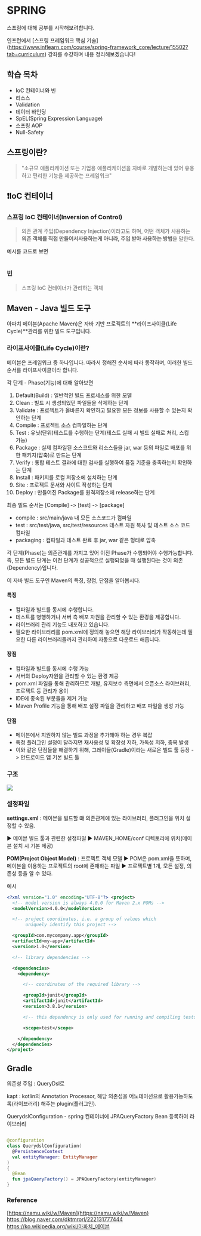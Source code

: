 # SPRING

스프링에 대해 공부를 시작해보려합니다.

인프런에서 [스프링 프레임워크 핵심 기술] (https://www.inflearn.com/course/spring-framework_core/lecture/15502?tab=curriculum) 강좌를 수강하며 내용 정리해보겠습니다!

## 학습 목차
- IoC 컨테이너와 빈
- 리소스
- Validation
- 데이터 바인딩
- SpEL(Spring Expression Language)
- 스프링 AOP
- Null-Safety

## 스프링이란?
> "소규모 애플리케이션 또는 기업용 애플리케이션을 자바로 개발하는데 있어 유용하고 편리한 기능을 제공하는 프레임워크"

## ❗️IoC 컨테이너

### 스프링 IoC 컨테이너(Inversion of Control)

> 의존 관계 주입(Dependency Injection)이라고도 하며, 어떤 객체가 사용하는 **의존 객체를 직접 만들어서사용하는게 아니라, 주입 받아 사용하는 방법**을 말한다.

예시를 코드로 보면

```java #문법 표시

```

### 빈

> 스프링 IoC 컨테이너가 관리하는 객체


## Maven - Java 빌드 도구

아파치 메이븐(Apache Maven)은 자바 기반 프로젝트의 **라이프사이클(Life Cycle)**관리를 위한 빌드 도구입니다.

### 라이프사이클(Life Cycle)이란?

메이븐은 프레임워크 중 하나입니다. 따라서 정해진 순서에 따라 동작하며, 이러한 빌드 순서를 라이프사이클이라 합니다.

각 단계 - Phase(기능)에 대해 알아보면

1. Default(Build) : 일반적인 빌드 프로세스를 위한 모델
2. Clean : 빌드 시 생성되었던 파일들을 삭제하는 단계
3. Validate : 프로젝트가 올바른지 확인하고 필요한 모든 정보를 사용할 수 있는지 확인하는 단계
4. Compile : 프로젝트 소스 컴파일하는 단계
5. Test : 유닛(단위)테스트를 수행하는 단계(테스트 실패 시 빌드 실패로 처리, 스킵 가능)
6. Package : 실제 컴파일된 소스코드와 리소스들을 jar, war 등의 파일로 배포를 위한 패키지(압축)로 만드는 단계
7. Verify : 통합 테스트 결과에 대한 검사를 실행하여 품질 기준을 충족하는지 확인하는 단계
8. Install : 패키지를 로컬 저장소에 설치하는 단계
9. Site : 프로젝트 문서와 사이트 작성하는 단계
10. Deploy : 만들어진 Package를 원격저장소에 release하는 단계

최종 빌드 순서는 [Compile] -> [test] -> [package]
- compile : src/main/java 내 모든 소스코드가 컴파일
- test : src/test/java, src/test/resources 테스트 자원 복사 및 테스트 소스 코드 컴파일
- packaging : 컴파일과 테스트 완료 후 jar, war 같은 형태로 압축

각 단계(Phase)는 의존관계를 가지고 있어 이전 Phase가 수행되어야 수행가능합니다. 즉, 모든 빌드 단계는 이전 단계가 성공적으로 실행되었을 때 실행된다는 것이 의존(Dependency)입니다.

이 자바 빌드 도구인 Maven의 특징, 장점, 단점을 알아봅시다.

#### 특징

- 컴파일과 빌드를 동시에 수행합니다.
- 테스트를 병행하거나 서버 측 배포 자원을 관리할 수 있는 환경을 제공합니다.
- 라이브러리 관리 기능도 내포하고 있습니다.
- 필요한 라이브러리를 pom.xml에 정의해 놓으면 해당 라이브러리가 작동하는데 필요한 다른 라이브러리들까지 관리하여 자동으로 다운로드 해줍니다.

#### 장점

- 컴파일과 빌드를 동시에 수행 가능
- 서버의 Deploy자원을 관리할 수 있는 환경 제공
- pom.xml 파일을 통해 관리하므로 개발, 유지보수 측면에서 오픈소스 라이브러리, 프로젝트 등 관리가 용이
- IDE에 종속된 부분들을 제거 가능
- Maven Profile 기능을 통해 배포 설정 파일을 관리하고 배포 파일을 생성 가능

#### 단점

- 메이븐에서 지원하지 않는 빌드 과정을 추가해야 하는 경우 복잡
- 특정 플러그인 설정이 달라지면 재사용성 및 확장성 저하, 가독성 저하, 중복 발생
- 이와 같은 단점들을 해결하기 위해, 그레이들(Gradle)이라는 새로운 빌드 툴 등장 -> 안드로이드 앱 기본 빌드 툴

### 구조

![](https://images.velog.io/images/bbak_joon/post/aadc0022-11de-430b-934b-ef566c5fb4e2/image.png)

### 설정파일

**settings.xml** : 메이븐을 빌드할 떄 의존관계에 있는 라이브러리, 플러그인을 위치 설정할 수 있음.

▶︎ 메이븐 빌드 툴과 관련한 설정파일
▶︎ MAVEN_HOME/conf 디렉토리에 위치(메이븐 설치 시 기본 제공)

**POM(Project Object Model)** : 프로젝트 객체 모델
▶︎ POM은 pom.xml을 뜻하며, 메이븐을 이용하는 프로젝트의 root에 존재하는 파일
▶︎ 프로젝트별 1개, 모든 설정, 의존성 등을 알 수 있다.

예시
```xml
<?xml version="1.0" encoding="UTF-8"?> <project>
  <!-- model version is always 4.0.0 for Maven 2.x POMs -->
  <modelVersion>4.0.0</modelVersion>

  <!-- project coordinates, i.e. a group of values which
       uniquely identify this project -->

  <groupId>com.mycompany.app</groupId>
  <artifactId>my-app</artifactId>
  <version>1.0</version>

  <!-- library dependencies -->

  <dependencies>
    <dependency>

      <!-- coordinates of the required library -->

      <groupId>junit</groupId>
      <artifactId>junit</artifactId>
      <version>3.8.1</version>

      <!-- this dependency is only used for running and compiling tests -->

      <scope>test</scope>

    </dependency>
  </dependencies>
</project>
```

## Gradle

의존성 주입 : QueryDsl로 

kapt : kotlin의 Annotation Processor, 해당 의존성을 어노테이션으로 활용가능하도록(라이브러리) 해주는 plugin(플러그인).

QuerydslConfiguration - spring 컨테이너에 JPAQueryFactory Bean 등록하여 라이브러리 

```kotlin

@configuration
class QuerydslConfiguration(
  @PersistenceContext
  val entityManager: EntityManager
)
{
  @Bean
  fun jpaQueryFactory() = JPAQueryFactory(entityManager)
}

```


### Reference

[https://namu.wiki/w/Maven](https://namu.wiki/w/Maven)
https://blog.naver.com/dktmrorl/222131777444
https://ko.wikipedia.org/wiki/아파치_메이븐


